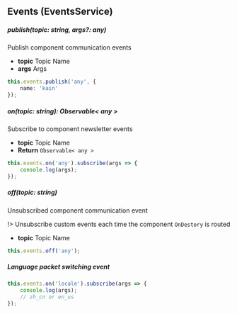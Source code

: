 ## Events (EventsService)

##### publish(topic: string, args?: any)

Publish component communication events

- **topic** Topic Name
- **args** Args

``` typescript
this.events.publish('any', {
    name: 'kain'
});
```

##### on(topic: string): Observable< any >

Subscribe to component newsletter events

- **topic** Topic Name
- **Return** `Observable< any >`

```typescript
this.events.on('any').subscribe(args => {
    console.log(args);
});
```

##### off(topic: string)

Unsubscribed component communication event

!> Unsubscribe custom events each time the component `OnDestory` is routed

- **topic** Topic Name

```typescript
this.events.off('any');
```

##### Language packet switching event

```typescript
this.events.on('locale').subscribe(args => {
    console.log(args);
    // zh_cn or en_us
});
```
